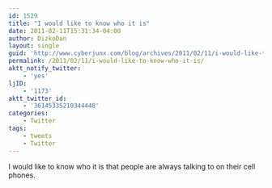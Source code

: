 ```yaml
---
id: 1529
title: "I would like to know who it is"
date: 2011-02-11T15:31:34-04:00
author: DizkoDan
layout: single
guid: 'http://www.cyberjunx.com/blog/archives/2011/02/11/i-would-like-to-know-who-it-is/'
permalink: /2011/02/11/i-would-like-to-know-who-it-is/
aktt_notify_twitter:
    - 'yes'
ljID:
    - '1173'
aktt_twitter_id:
    - '36145335210344448'
categories:
    - Twitter
tags:
    - tweets
    - Twitter
---
```


I would like to know who it is that people are always talking to on their cell phones.